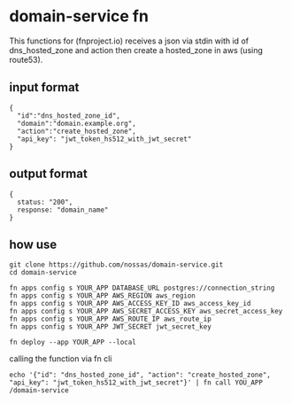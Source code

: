 # domain-service fn

This functions for (fnproject.io) receives a json via stdin with id of dns_hosted_zone and action then create a hosted_zone in aws (using route53).

## input format
```
{
  "id":"dns_hosted_zone_id",
  "domain":"domain.example.org",
  "action":"create_hosted_zone",
  "api_key": "jwt_token_hs512_with_jwt_secret"
}
```


## output format
```
{
  status: "200",
  response: "domain_name"
}
```


## how use

```
git clone https://github.com/nossas/domain-service.git
cd domain-service

fn apps config s YOUR_APP DATABASE_URL postgres://connection_string
fn apps config s YOUR_APP AWS_REGION aws_region
fn apps config s YOUR_APP AWS_ACCESS_KEY_ID aws_access_key_id
fn apps config s YOUR_APP AWS_SECRET_ACCESS_KEY aws_secret_access_key
fn apps config s YOUR_APP AWS_ROUTE_IP aws_route_ip
fn apps config s YOUR_APP JWT_SECRET jwt_secret_key

fn deploy --app YOUR_APP --local
```

calling the function via fn cli
```
echo '{"id": "dns_hosted_zone_id", "action": "create_hosted_zone", "api_key": "jwt_token_hs512_with_jwt_secret"}' | fn call YOU_APP /domain-service
```


